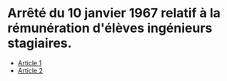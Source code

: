 # Arrêté du 10 janvier 1967 relatif à la rémunération d'élèves ingénieurs stagiaires.

- [Article 1](article-1.md)
- [Article 2](article-2.md)
